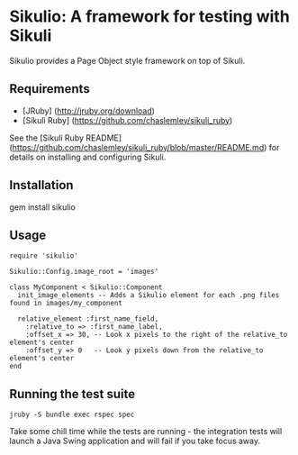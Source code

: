 Sikulio: A framework for testing with Sikuli
============================================

Sikulio provides a Page Object style framework on top of Sikuli.

Requirements
------------

* [JRuby] (http://jruby.org/download)
* [Sikuli Ruby] (https://github.com/chaslemley/sikuli_ruby)

See the [Sikuli Ruby README] (https://github.com/chaslemley/sikuli_ruby/blob/master/README.md) for details on installing and configuring Sikuli.

Installation
------------

gem install sikulio

Usage
-----

    require 'sikulio'

    Sikulio::Config.image_root = 'images'

    class MyComponent < Sikulio::Component
      init_image_elements -- Adds a Sikulio element for each .png files found in images/my_component

      relative_element :first_name_field,
        :relative_to => :first_name_label,
        :offset_x => 30, -- Look x pixels to the right of the relative_to element's center
        :offset_y => 0   -- Look y pixels down from the relative_to element's center
    end

Running the test suite
----------------------
    
    jruby -S bundle exec rspec spec

Take some chill time while the tests are running - the integration tests will launch a Java Swing application
and will fail if you take focus away.
